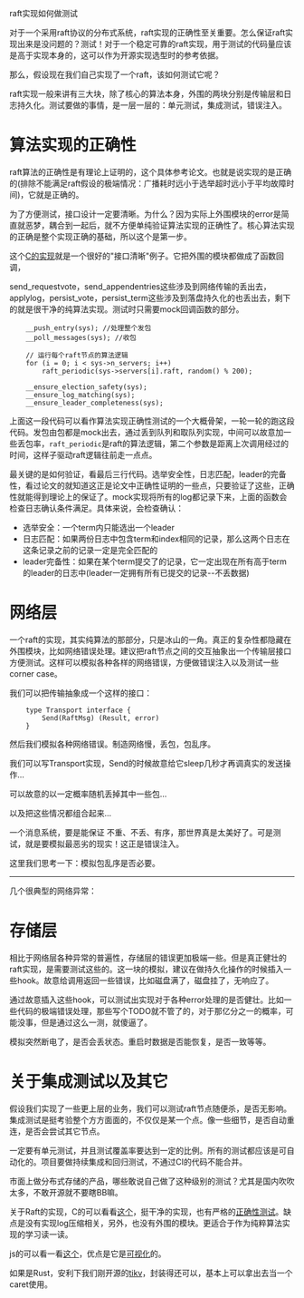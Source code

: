 raft实现如何做测试

对于一个采用raft协议的分布式系统，raft实现的正确性至关重要。怎么保证raft实现出来是没问题的？测试！对于一个稳定可靠的raft实现，用于测试的代码量应该是高于实现本身的，这可以作为开源实现选型时的参考依据。

那么，假设现在我们自己实现了一个raft，该如何测试它呢？

raft实现一般来讲有三大块，除了核心的算法本身，外围的两块分别是传输层和日志持久化。测试要做的事情，是一层一层的：单元测试，集成测试，错误注入。

# 算法实现的正确性

raft算法的正确性是有理论上证明的，这个具体参考论文。也就是说实现的是正确的(排除不能满足raft假设的极端情况：广播耗时远小于选举超时远小于平均故障时间)，它就是正确的。

为了方便测试，接口设计一定要清晰。为什么？因为实际上外围模块的error是简直就恶梦，耦合到一起后，就不方便单纯验证算法实现的正确性了。核心算法实现的正确是整个实现正确的基础，所以这个是第一步。

这个[C的实现](https://github.com/willemt/raft)就是一个很好的"接口清晰"例子。它把外围的模块都做成了函数回调，

send_requestvote，send_appendentries这些涉及到网络传输的丢出去，applylog，persist_vote，persist_term这些涉及到落盘持久化的也丢出去，剩下的就是很干净的纯算法实现。测试时只需要mock回调函数的部分。

```
    __push_entry(sys); //处理整个发包
    __poll_messages(sys); //收包

    // 运行每个raft节点的算法逻辑
    for (i = 0; i < sys->n_servers; i++)
        raft_periodic(sys->servers[i].raft, random() % 200);

    __ensure_election_safety(sys);
    __ensure_log_matching(sys);
    __ensure_leader_completeness(sys);
```

上面这一段代码可以看作算法实现正确性测试的一个大概骨架，一轮一轮的跑这段代码。发包由包都是mock出去，通过丢到队列和取队列实现，中间可以故意加一些丢包率，`raft_periodic`是raft的算法逻辑，第二个参数是距离上次调用经过的时间，这样子驱动raft逻辑往前走一点点。

最关键的是如何验证，看最后三行代码。选举安全性，日志匹配，leader的完备性，看过论文的就知道这正是论文中正确性证明的一些点，只要验证了这些，正确性就能得到理论上的保证了。mock实现将所有的log都记录下来，上面的函数会检查日志确认条件满足。具体来说，会检查确认：

* 选举安全：一个term内只能选出一个leader
* 日志匹配：如果两份日志中包含term和index相同的记录，那么这两个日志在这条记录之前的记录一定是完全匹配的
* leader完备性：如果在某个term提交了的记录，它一定出现在所有高于term的leader的日志中(leader一定拥有所有已提交的记录--不丢数据)

# 网络层

一个raft的实现，其实纯算法的那部分，只是冰山的一角。真正的复杂性都隐藏在外围模块，比如网络错误处理。建议把raft节点之间的交互抽象出一个传输层接口方便测试。这样可以模拟各种各样的网络错误，方便做错误注入以及测试一些corner case。

我们可以把传输抽象成一个这样的接口：

```
    type Transport interface {
        Send(RaftMsg) (Result, error)
    }
```

然后我们模拟各种网络错误。制造网络慢，丢包，包乱序。

我们可以写Transport实现，Send的时候故意给它sleep几秒才再调真实的发送操作...

可以故意的以一定概率随机丢掉其中一些包...

以及把这些情况都组合起来...

一个消息系统，要是能保证 不重、不丢、有序，那世界真是太美好了。可是测试，就是要模拟最恶劣的现实！这正是错误注入。

这里我们思考一下：模拟包乱序是否必要。

--------

几个很典型的网络异常：

# 存储层

相比于网络层各种异常的普遍性，存储层的错误更加极端一些。但是真正健壮的raft实现，是需要测试这些的。这一块的模拟，建议在做持久化操作的时候插入一些hook。故意给调用返回一些错误，比如磁盘满了，磁盘挂了，无响应了。

通过故意插入这些hook，可以测试出实现对于各种error处理的是否健壮。比如一些代码的极端错误处理，那些写个TODO就不管了的，对于那亿分之一的概率，可能没事，但是通过这么一测，就傻逼了。

模拟突然断电了，是否会丢状态。重启时数据是否能恢复，是否一致等等。

# 关于集成测试以及其它

假设我们实现了一些更上层的业务，我们可以测试raft节点随便杀，是否无影响。集成测试是挺考验整个方方面面的，不仅仅是某一个点。像一些细节，是否自动重连，是否会尝试其它节点。

一定要有单元测试，并且测试覆盖率要达到一定的比例。所有的测试都应该是可自动化的。项目要做持续集成和回归测试，不通过CI的代码不能合并。

市面上做分布式存储的产品，哪些敢说自己做了这种级别的测试？尤其是国内吹吹太多，不敢开源就不要瞎BB嘛。

关于Raft的实现，C的可以看看[这个](https://github.com/willemt/raft)，挺干净的实现，也有严格的[正确性测试](https://github.com/willemt/virtraft)。缺点是没有实现log压缩相关，另外，也没有外围的模块。更适合于作为纯粹算法实现的学习读一读。

js的可以看一看[这个](https://github.com/ongardie/raftscope)，优点是它是[可视化](http://raft.github.io/raftscope/)的。

如果是Rust，安利下我们刚开源的[tikv](https://github.com/pingcap/tikv/tree/master/src/raft)，封装得还可以，基本上可以拿出去当一个caret使用。
